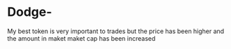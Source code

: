 # Dodge-
My best token is very important to trades but the price has been higher and the amount in maket maket cap has been increased 
